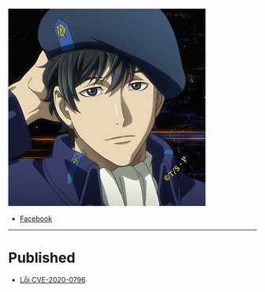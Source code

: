 ![](/assets/images/blogth3pr0.jpg)
+ [Facebook](https://www.facebook.com/cihpc)

--- 
# Published
+ [Lỗi CVE-2020-0796](_posts/CVE-2020-0796.md)
 
   


